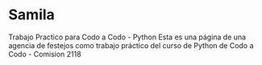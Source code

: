 # Samila
Trabajo Practico para Codo a Codo - Python
Esta es una página de una agencia de festejos como trabajo práctico del curso
de Python de Codo a Codo - Comision 2118